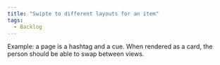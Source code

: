 ```yaml
---
title: "Swipte to different layouts for an item"
tags:
  - Backlog
---
```


Example: a page is a hashtag and a cue. When rendered as a card, the person should be able to swap between views.